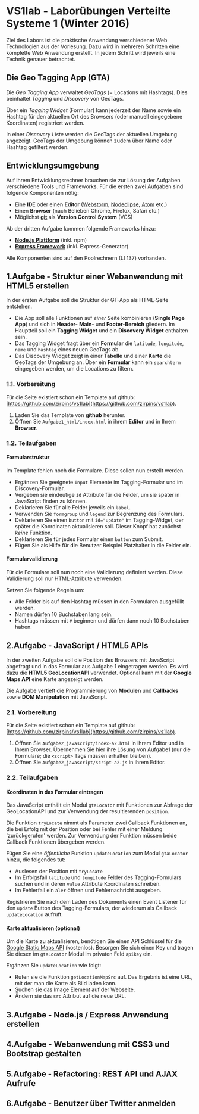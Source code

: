 # VS1lab - Laborübungen Verteilte Systeme 1 (Winter 2016)
Ziel des Labors ist die praktische Anwendung verschiedener Web Technologien aus der Vorlesung. Dazu wird in mehreren Schritten eine komplette Web Anwendung erstellt. In jedem Schritt wird jeweils eine Technik genauer betrachtet.

## Die Geo Tagging App (GTA)
Die *Geo Tagging App* verwaltet *GeoTags* (= Locations mit Hashtags). Dies beinhaltet *Tagging* und *Discovery* von GeoTags. 

Über ein *Tagging Widget* (Formular) kann jederzeit der Name sowie ein Hashtag für den aktuellen Ort des Browsers (oder manuell eingegebene Koordinaten) registriert werden. 

In einer *Discovery Liste* werden die GeoTags der aktuellen Umgebung angezeigt. GeoTags der Umgebung können zudem über Name oder Hashtag gefiltert werden.

## Entwicklungsumgebung
Auf ihrem Entwicklungsrechner brauchen sie zur Lösung der Aufgaben verschiedene Tools und Frameworks. Für die ersten zwei Aufgaben sind folgende Komponenten nötig:

- Eine **IDE** oder einen **Editor** ([Webstorm](https://www.jetbrains.com/webstorm/), [Nodeclipse](http://www.nodeclipse.org), [Atom](https://atom.io) etc.)
- Einen **Browser** (nach Belieben Chrome, Firefox, Safari etc.)
- Möglichst [**git**](https://help.github.com/articles/set-up-git/) als **Version Control System** (VCS)

Ab der dritten Aufgabe kommen folgende Frameworks hinzu:

- [**Node.js Plattform**](https://nodejs.org) (inkl. npm)
- [**Express Framework**](http://expressjs.com) (inkl. Express-Generator) 

Alle Komponenten sind auf den Poolrechnern (LI 137) vorhanden.

## 1.Aufgabe - Struktur einer Webanwendung mit HTML5 erstellen
In der ersten Aufgabe soll die Struktur der GT-App als HTML-Seite entstehen. 

- Die App soll alle Funktionen auf *einer* Seite kombinieren (**Single Page App**) und sich in **Header-** **Main-** und **Footer-Bereich** gliedern. Im Hauptteil soll ein **Tagging Widget** und ein **Discovery Widget** enthalten sein.
- Das Tagging Widget fragt über ein	**Formular** die `latitude`, `longitude`, `name` und `hashtag` eines neuen GeoTags ab.
- Das Discovery Widget zeigt in einer **Tabelle** und einer **Karte** die GeoTags der Umgebung an. Über ein **Formular** kann ein `searchterm` eingegeben werden, um die Locations zu filtern.

### 1.1. Vorbereitung
Für die Seite existiert schon ein Template auf github: [https://github.com/zirpins/vs1lab](https://github.com/zirpins/vs1lab).
1. Laden Sie das Template von **github** herunter.
2. Öffnen Sie `Aufgabe1_html/index.html` in ihrem **Editor** und in Ihrem **Browser**.

### 1.2. Teilaufgaben
#### Formularstruktur
Im Template fehlen noch die Formulare. Diese sollen nun erstellt werden.
- Ergänzen Sie geeignete `Input` Elemente im Tagging-Formular und im Discovery-Formular.
- Vergeben sie eindeutige `id` Attribute für die Felder, um sie später in JavaScript finden zu können.
- Deklarieren Sie für alle Felder jeweils ein `label`.
- Verwenden Sie `formgroup` und `legend` zur Begrenzung des Formulars.
- Deklarieren Sie einen `button` mit  `id="update"` im Tagging-Widget, der später die Koordinaten aktualisieren soll. Dieser Knopf hat zunächst *keine* Funktion.
- Deklarieren Sie für jedes Formular einen `button` zum Submit.
- Fügen Sie als Hilfe für die Benutzer Beispiel Platzhalter in die Felder ein.

#### Formularvalidierung
Für die Formulare soll nun noch eine Validierung definiert werden. Diese Validierung soll nur HTML-Attribute verwenden. 

Setzen Sie folgende Regeln um:
- Alle Felder bis auf den Hashtag müssen in den Formularen ausgefüllt werden.
- Namen dürfen 10 Buchstaben lang sein.
- Hashtags müssen mit `#` beginnen und dürfen dann noch 10 Buchstaben haben.

## 2.Aufgabe - JavaScript / HTML5 APIs
In der zweiten Aufgabe soll die Position des Browsers mit JavaScript abgefragt und in das Formular aus Aufgabe 1 eingetragen werden. Es wird dazu die **HTML5 GeoLocationAPI** verwendet. Optional kann mit der **Google Maps API** eine Karte angezeigt werden.

Die Aufgabe vertieft die Programmierung von **Modulen** und **Callbacks** sowie **DOM Manipulation** mit JavaScript.

### 2.1. Vorbereitung
Für die Seite existiert schon ein Template auf github: [https://github.com/zirpins/vs1lab](https://github.com/zirpins/vs1lab).
1. Öffnen Sie `Aufgabe2_javascript/index-a2.html` in ihrem Editor und in Ihrem Browser. Übernehmen Sie hier ihre Lösung von Aufgabe1 (nur die Formulare; die `<script>` Tags müssen erhalten bleiben).
2. Öffnen Sie `Aufgabe2_javascript/script-a2.js` in ihrem Editor.

### 2.2. Teilaufgaben
#### Koordinaten in das Formular eintragen
Das JavaScript enthält ein Modul `gtaLocator` mit Funktionen zur Abfrage der GeoLocationAPI und zur Verwendung der resultierenden `position`.

Die Funktion `tryLocate` nimmt als Parameter zwei Callback Funktionen an, die bei Erfolg mit der Position oder bei Fehler mit einer Meldung 'zurückgerufen' werden. Zur Verwendung der Funktion müssen beide Callback Funktionen übergeben werden.

Fügen Sie eine _öffentliche_ Funktion `updateLocation` zum Modul `gtaLocator` hinzu, die folgendes tut:
- Auslesen der Position mit `tryLocate`
- Im Erfolgsfall `latitude` und `longitude` Felder des Tagging-Formulars suchen und in deren `value` Attribute Koordinaten schreiben.
- Im Fehlerfall ein `aler` öffnen und Fehlernachricht ausgeben.

Registrieren Sie nach dem Laden des Dokuments einen Event Listener für den `update` Button des Tagging-Formulars, der wiederum als Callback `updateLocation` aufruft.

#### Karte aktualisieren (optional)
Um die Karte zu aktualisieren, benötigen Sie einen API Schlüssel für die [Google Static Maps API](https://developers.google.com/maps/documentation/static-maps/) (kostenlos). Besorgen Sie sich einen Key und tragen Sie diesen im `gtaLocator` Modul im privaten Feld `apikey` ein.

Ergänzen Sie `updateLocation` wie folgt:
- Rufen sie die Funktion `getLocationMapSrc` auf. Das Ergebnis ist eine URL, mit der man die Karte als Bild laden kann.
- Suchen sie das Image Element auf der Webseite.
- Ändern sie das `src` Attribut auf die neue URL.

## 3.Aufgabe - Node.js / Express Anwendung erstellen
## 4.Aufgabe - Webanwendung mit CSS3 und Bootstrap gestalten
## 5.Aufgabe - Refactoring: REST API und AJAX Aufrufe
## 6.Aufgabe - Benutzer über Twitter anmelden
